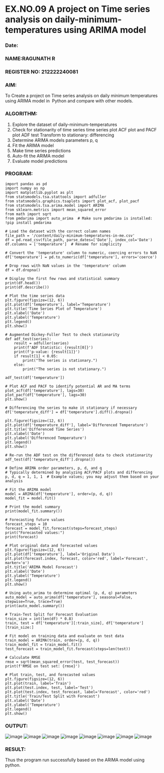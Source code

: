 # EX.NO.09        A project on Time series analysis on daily-minimum-temperatures using ARIMA model 
### Date: 

### NAME:RAGUNATH R
### REGISTER NO: 212222240081

### AIM:
To Create a project on Time series analysis on daily minimum temperatures using ARIMA model in  Python and compare with other models.
### ALGORITHM:
1. Explore the dataset of daily-minimum-temperatures
2. Check for stationarity of time series time series plot
   ACF plot and PACF plot
   ADF test
   Transform to stationary: differencing
3. Determine ARIMA models parameters p, q
4. Fit the ARIMA model
5. Make time series predictions
6. Auto-fit the ARIMA model
7. Evaluate model predictions
### PROGRAM:
```
import pandas as pd
import numpy as np
import matplotlib.pyplot as plt
from statsmodels.tsa.stattools import adfuller
from statsmodels.graphics.tsaplots import plot_acf, plot_pacf
from statsmodels.tsa.arima.model import ARIMA
from sklearn.metrics import mean_squared_error
from math import sqrt
from pmdarima import auto_arima  # Make sure pmdarima is installed: !pip install pmdarima

# Load the dataset with the correct column names
file_path = '/content/daily-minimum-temperatures-in-me.csv'
df = pd.read_csv(file_path, parse_dates=['Date'], index_col='Date')
df.columns = ['temperature']  # Rename for simplicity

# Convert the 'temperature' column to numeric, coercing errors to NaN
df['temperature'] = pd.to_numeric(df['temperature'], errors='coerce')

# Drop rows with NaN values in the 'temperature' column
df = df.dropna()

# Display the first few rows and statistical summary
print(df.head())
print(df.describe())

# Plot the time series data
plt.figure(figsize=(12, 6))
plt.plot(df['temperature'], label='Temperature')
plt.title('Time Series Plot of Temperature')
plt.xlabel('Date')
plt.ylabel('Temperature')
plt.legend()
plt.show()

# Augmented Dickey-Fuller Test to check stationarity
def adf_test(series):
    result = adfuller(series)
    print(f'ADF Statistic: {result[0]}')
    print(f'p-value: {result[1]}')
    if result[1] < 0.05:
        print("The series is stationary.")
    else:
        print("The series is not stationary.")

adf_test(df['temperature'])

# Plot ACF and PACF to identify potential AR and MA terms
plot_acf(df['temperature'], lags=30)
plot_pacf(df['temperature'], lags=30)
plt.show()

# Differencing the series to make it stationary if necessary
df['temperature_diff'] = df['temperature'].diff().dropna()

plt.figure(figsize=(12, 6))
plt.plot(df['temperature_diff'], label='Differenced Temperature')
plt.title('Differenced Time Series')
plt.xlabel('Date')
plt.ylabel('Differenced Temperature')
plt.legend()
plt.show()

# Re-run the ADF test on the differenced data to check stationarity
adf_test(df['temperature_diff'].dropna())

# Define ARIMA order parameters, p, d, and q
# Typically determined by analyzing ACF/PACF plots and differencing
p, d, q = 1, 1, 1  # Example values; you may adjust them based on your analysis

# Fit the ARIMA model
model = ARIMA(df['temperature'], order=(p, d, q))
model_fit = model.fit()

# Print the model summary
print(model_fit.summary())

# Forecasting future values
forecast_steps = 10
forecast = model_fit.forecast(steps=forecast_steps)
print("Forecasted values:")
print(forecast)

# Plot original data and forecasted values
plt.figure(figsize=(12, 6))
plt.plot(df['temperature'], label='Original Data')
plt.plot(forecast.index, forecast, color='red', label='Forecast', marker='o')
plt.title('ARIMA Model Forecast')
plt.xlabel('Date')
plt.ylabel('Temperature')
plt.legend()
plt.show()

# Using auto_arima to determine optimal (p, d, q) parameters
auto_model = auto_arima(df['temperature'], seasonal=False, stepwise=True, trace=True)
print(auto_model.summary())

# Train-Test Split for Forecast Evaluation
train_size = int(len(df) * 0.8)
train, test = df['temperature'][:train_size], df['temperature'][train_size:]

# Fit model on training data and evaluate on test data
train_model = ARIMA(train, order=(p, d, q))
train_model_fit = train_model.fit()
test_forecast = train_model_fit.forecast(steps=len(test))

# Calculate RMSE
rmse = sqrt(mean_squared_error(test, test_forecast))
print(f'RMSE on test set: {rmse}')

# Plot train, test, and forecasted values
plt.figure(figsize=(12, 6))
plt.plot(train, label='Train')
plt.plot(test.index, test, label='Test')
plt.plot(test.index, test_forecast, label='Forecast', color='red')
plt.title('Train/Test Split with Forecast')
plt.xlabel('Date')
plt.ylabel('Temperature')
plt.legend()
plt.show()
```

### OUTPUT:

![image](https://github.com/user-attachments/assets/65863274-58a4-4cfe-8168-e03484d1a779)
![image](https://github.com/user-attachments/assets/17752a0e-5a54-411e-b833-d3c9b57b9c52)
![image](https://github.com/user-attachments/assets/3affe450-d89b-4851-932b-a954fc5af4bf)
![image](https://github.com/user-attachments/assets/8bb6e7b0-b82f-4d71-a58c-1c4314bd64c2)
![image](https://github.com/user-attachments/assets/74ae1ff8-5b53-402b-be23-8812b4383c95)
![image](https://github.com/user-attachments/assets/76ea8d83-4ecc-41f9-8841-e4343d3c7272)
![image](https://github.com/user-attachments/assets/d50d6b94-fbd8-42ad-b9a7-2770f1a98080)
![image](https://github.com/user-attachments/assets/94ecd7ee-1fef-4cc1-9f5e-de156e03b03d)






### RESULT:
Thus the program run successfully based on the ARIMA model using python.
